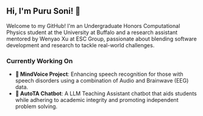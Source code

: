 ## Hi, I'm Puru Soni! 👋
Welcome to my GitHub! I'm an Undergraduate Honors Computational Physics student at the University at Buffalo and a research assistant mentored by Wenyao Xu at ESC Group, passionate about blending software development and research to tackle real-world challenges.

### Currently Working On
- **🧠 MindVoice Project**: Enhancing speech recognition for those with speech disorders using a combination of Audio and Brainwave (EEG) data.
- **🤖 AutoTA Chatbot**: A LLM Teaching Assistant chatbot that aids students while adhering to academic integrity and promoting independent problem solving.

